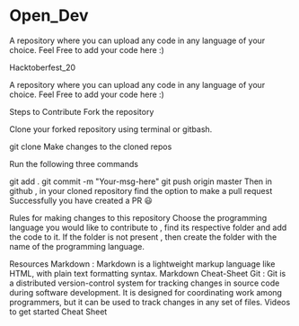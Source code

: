 # Open_Dev
A repository where you can upload any code in any language of your choice. Feel Free to add your code here :)


Hacktoberfest_20



A repository where you can upload any code in any language of your choice. Feel Free to add your code here :)

Steps to Contribute
Fork the repository

Clone your forked repository using terminal or gitbash.

git clone <link-of-repos>
Make changes to the cloned repos

Run the following three commands

git add .
git commit -m "Your-msg-here"
git push origin master
Then in github , in your cloned repository find the option to make a pull request
Successfully you have created a PR 😃

Rules for making changes to this repository
Choose the programming language you would like to contribute to , find its respective folder and add the code to it. If the folder is not present , then create the folder with the name of the programming language.

Resources
Markdown : Markdown is a lightweight markup language like HTML, with plain text formatting syntax.
Markdown Cheat-Sheet
Git : Git is a distributed version-control system for tracking changes in source code during software development. It is designed for coordinating work among programmers, but it can be used to track changes in any set of files.
Videos to get started
Cheat Sheet
